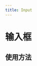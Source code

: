 ```yaml
---
title: Input
---
```

# 输入框

## 使用方法

<ClientOnly>
<input-demo-1></input-demo-1>
</ClientOnly>

<ClientOnly>
<input-demo-2></input-demo-2>
</ClientOnly>
